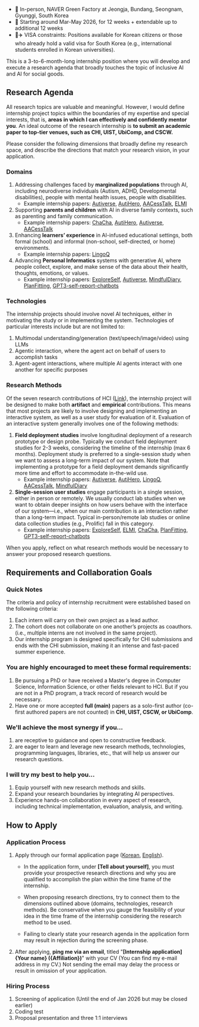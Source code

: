 * 🏢 In-person, NAVER Green Factory at Jeongja, Bundang, Seongnam, Gyunggi, South Korea  
* 📅 Starting around Mar-May 2026, for 12 weeks \+ extendable up to additional 12 weeks  
*  🎫✈️ VISA constraints: Positions available for Korean citizens or those who already hold a valid visa for South Korea (e.g., international students enrolled in Korean universities).

This is a 3-to-6-month-long internship position where you will develop and execute a research agenda that broadly touches the topic of inclusive AI and AI for social goods.

## Research Agenda

All research topics are valuable and meaningful. However, I would define internship project topics within the boundaries of my expertise and special interests, that is, **areas in which I can effectively and confidently mentor you**. An ideal outcome of the research internship is **to submit an academic paper to top-tier venues, such as CHI, UIST, UbiComp, and CSCW.**

Please consider the following dimensions that broadly define my research space, and describe the directions that match your research vision, in your application.  

### Domains
1. Addressing challenges faced by **marginalized populations** through AI, including neurodiverse individuals (Autism, ADHD, Developmental disabilities), people with mental health issues, people with disabilities.  
   * Example internship papers: [Autiverse](https://arxiv.org/abs/2509.17466), [AutiHero](https://arxiv.org/abs/2509.17608), [AACessTalk](https://younghokim.net/files/papers/aacesstalk-chi25.pdf), [ELMI](https://younghokim.net/files/papers/elmi-chi25.pdf)  
2. Supporting **parents and children** with AI in diverse family contexts, such as parenting and family communication.  
   * Example internship papers: [ChaCha](https://younghokim.net/files/papers/chacha-chi24-preprint-240219.pdf), [AutiHero](https://arxiv.org/abs/2509.17608), [Autiverse](https://arxiv.org/abs/2509.17466), [AACessTalk](https://younghokim.net/files/papers/aacesstalk-chi25.pdf)  
3. Enhancing **learners’ experience** in AI-infused educational settings, both formal (school) and informal (non-school, self-directed, or home) environments.   
   * Example internship papers: [LingoQ](https://arxiv.org/abs/2509.17477)
4. Advancing **Personal Informatics** systems with generative AI, where people collect, explore, and make sense of the data about their health, thoughts, emotions, or values.
   * Example internship papers: [ExploreSelf](https://younghokim.net/files/papers/exploreself-chi25.pdf), [Autiverse](https://arxiv.org/abs/2509.17466), [MindfulDiary](https://arxiv.org/abs/2310.05231), [PlanFitting](https://younghokim.net/files/papers/planfitting-cui25.pdf), [GPT3-self-report-chatbots](https://dl.acm.org/doi/10.1145/3637364)

### Technologies

The internship projects should involve novel AI techniques, either in motivating the study or in implementing the system. Technologies of particular interests include but are not limited to: 

1. Multimodal understanding/generation (text/speech/image/video) using LLMs  
2. Agentic interaction, where the agent act on behalf of users to accomplish tasks  
3. Agent-agent interactions, where multiple AI agents interact with one another for specific purposes

### Research Methods

Of the seven research contributions of HCI ([Link](https://dl.acm.org/doi/10.1145/2907069)), the internship project will be designed to make both **artifact** and **empirical** contributions. This means that most projects are likely to involve designing and implementing an interactive system, as well as a user study for evaluation of it. Evaluation of an interactive system generally involves one of the following methods:

1. **Field deployment studies** involve longitudinal deployment of a research prototype or design probe. Typically we conduct field deployment studies for 2-3 weeks, considering the timeline of the internship (max 6 months). Deployment study is preferred to a single-session study when we want to assess a long-term impact of our system. Note that implementing a prototype for a field deployment demands significantly more time and effort to accommodate in-the-wild use.   
   * Example internship papers: [Autiverse](https://arxiv.org/abs/2509.17466), [AutiHero](https://arxiv.org/abs/2509.17608), [LingoQ](https://arxiv.org/abs/2509.17477), [AACessTalk](https://doi.org/10.48550/arXiv.2409.09641), [MindfulDiary](https://arxiv.org/abs/2310.05231)  
2. **Single-session user studies** engage participants in a single session, either in person or remotely. We usually conduct lab studies when we want to obtain deeper insights on how users behave with the interface of our system—i.e., when our main contribution is an interaction rather than a long-term impact. Typical in-person/remote lab studies or online data collection studies (e.g., Prolific) fall in this category.  
   * Example internship papers: [ExploreSelf](https://doi.org/10.48550/arXiv.2409.09662), [ELMI](https://doi.org/10.48550/arXiv.2409.09760), [ChaCha](https://arxiv.org/abs/2309.12244), [PlanFitting](https://arxiv.org/abs/2309.12555), [GPT3-self-report-chatbots](https://dl.acm.org/doi/10.1145/3637364)

When you apply, reflect on what research methods would be necessary to answer your proposed research questions.

## Requirements and Collaboration Goals

### Quick Notes

The criteria and policy of internship recruitment were established based on the following criteria:

1. Each intern will carry on their own project as a lead author.  
2. The cohort does not collaborate on one another’s projects as coauthors. (i.e., multiple interns are not involved in the same project).  
3. Our internship program is designed specifically for CHI submissions and ends with the CHI submission, making it an intense and fast-paced summer experience.

### You are highly encouraged to meet these formal requirements:

1. Be pursuing a PhD or have received a Master's degree in Computer Science, Information Science, or other fields relevant to HCI. But if you are not in a PhD program, a track record of research would be necessary.  
2. Have one or more accepted **full (main)** papers as a solo-first author (co-first authored papers are not counted) in **CHI, UIST, CSCW, or UbiComp**.

### We'll achieve the most synergy if you…

1. are receptive to guidance and open to constructive feedback.  
2. are eager to learn and leverage new research methods, technologies, programming languages, libraries, etc., that will help us answer our research questions.

### I will try my best to help you...

1. Equip yourself with new research methods and skills.  
2. Expand your research boundaries by integrating AI perspectives.  
3. Experience hands-on collaboration in every aspect of research, including technical implementation, evaluation, analysis, and writing.

## How to Apply

### Application Process

1. Apply through our formal application page ([Korean](https://recruit.navercloudcorp.com/rcrt/view.do?annoId=30001890&lang=ko), [English](https://recruit.navercloudcorp.com/rcrt/view.do?annoId=30001891&lang=en)).

   * In the application form, under **\[Tell about yourself\]**, you must provide your prospective research directions and why you are qualified to accomplish the plan within the time frame of the internship.

   * When proposing research directions, try to connect them to the dimensions outlined above (domains, technologies, research methods). Be conservative when you gauge the feasibility of your idea in the time frame of the internship considering the research method to be used.

   * Failing to clearly state your research agenda in the application form may result in rejection during the screening phase.

2. After applying, **ping me via an email**, titled "**\[Internship application\] {Your name} ({Affiliation})**" with your CV (You can find my e-mail address in my CV.) Not sending the email may delay the process or result in omission of your application.

### Hiring Process

1. Screening of application (Until the end of Jan 2026 but may be closed earlier)  
2. Coding test  
3. Proposal presentation and three 1:1 interviews

